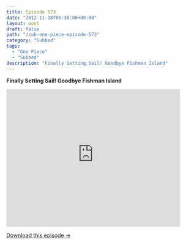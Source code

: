 ```yaml
---
title: Episode 573
date: "2012-11-18T05:30:00+00:00"
layout: post
draft: false
path: "/sub-one-piece-episode-573"
category: "Subbed"
tags:
  - "One Piece"
  - "Subbed"
description: "Finally Setting Sail! Goodbye Fishman Island"
---
```


**Finally Setting Sail! Goodbye Fishman Island**

<iframe width="640" height="360" src="https://www.rapidvideo.com/e/G6FRPFGSWE" frameborder="0" marginwidth=0 marginheight=0 scrolling=no allowfullscreen style="max-width:90%;"></iframe>

<a href="http://ouo.io/qs/eCodkFEQ?s=https://www.rapidvideo.com/d/G6FRPFGSWE" class="styled_a">Download this episode →</a>

